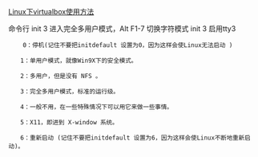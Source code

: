 [Linux下virtualbox使用方法](http://www.nenew.net/linux-virtualbox-backgroud-process.html)

命令行 init 3 进入完全多用户模式，Alt F1-7 切换字符模式
init 3 启用tty3

```
    0：停机(记住不要把initdefault 设置为0，因为这样会使Linux无法启动 )

　　1：单用户模式，就像Win9X下的安全模式。

　　2：多用户，但是没有 NFS 。

　　3：完全多用户模式，标准的运行级。

　　4：一般不用，在一些特殊情况下可以用它来做一些事情。

　　5：X11，即进到 X-window 系统。

　　6：重新启动 (记住不要把initdefault 设置为6，因为这样会使Linux不断地重新启动)。
```
